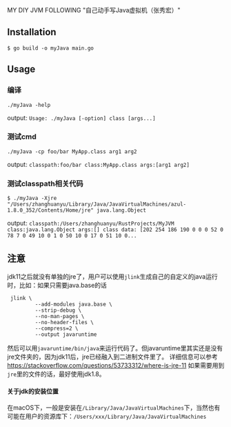 MY DIY JVM FOLLOWING "自己动手写Java虚拟机（张秀宏）"

## Installation
```shell
$ go build -o myJava main.go
```

## Usage
### 编译
```shell
./myJava -help
```
output: `Usage: ./myJava [-option] class [args...]`

### 测试cmd
```shell
./myJava -cp foo/bar MyApp.class arg1 arg2
```
output: `classpath:foo/bar class:MyApp.class args:[arg1 arg2]`

### 测试classpath相关代码
```shell
$ ./myJava -Xjre "/Users/zhanghuanyu/Library/Java/JavaVirtualMachines/azul-1.8.0_352/Contents/Home/jre" java.lang.Object
```
output: `classpath:/Users/zhanghuanyu/RustProjects/MyJVM class:java.lang.Object args:[]
class data: [202 254 186 190 0 0 0 52 0 78 7 0 49 10 0 1 0 50 10 0 17 0 51 10 0...`

## 注意
jdk11之后就没有单独的jre了，用户可以使用`jlink`生成自己的自定义的java运行时，比如：如果只需要java.base的话
```shell
 jlink \
         --add-modules java.base \
         --strip-debug \
         --no-man-pages \
         --no-header-files \
         --compress=2 \
         --output javaruntime
```
然后可以用`javaruntime/bin/java`来运行代码了。但javaruntime里其实还是没有jre文件夹的，因为jdk11后，jre已经融入到二进制文件里了。
详细信息可以参考 https://stackoverflow.com/questions/53733312/where-is-jre-11
如果需要用到`jre`里的文件的话，最好使用jdk1.8。


#### 关于jdk的安装位置
在macOS下，一般是安装在`/Library/Java/JavaVirtualMachines`下，当然也有可能在用户的资源库下：`/Users/xxx/Library/Java/JavaVirtualMachines`